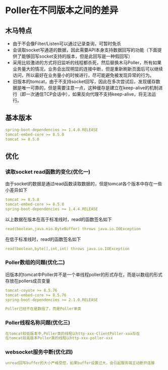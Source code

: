 # Poller在不同版本之间的差异

## 木马特点

- 由于不会像Filter/Listen可以通过记录查询，可暂时免杀
- 会读取socket写通道的数据，因此需要API本身支持数据回写的功能（下面提供了能够回写socket支持的版本，但是此回写是一种假回写）
- 采用比较激进的方式将旧监听的线程都杀死，然后替换木马Poller，所有如果业务量大的情况，业务会出现明显的连接中断，但是重新刷新页面后可以继续访问，所以最好在业务量小的时候进行，尽可能避免被发现异常的行为。
- 旧版本的tomcat，由于不支持socket回写，因此在多次尝试后，发现缓存数据是唯一可靠的，但是需要注意一点，这种缓存是建立在keep-alive的机制进行（即一次通信TCP会话中），如果反向代理不支持keep-alive，将无法运行。

## 基本版本

```yaml
spring-boot-dependencies >= 1.4.0.RELEASE
tomcat-embed-core >= 8.5.0
tomcat >= 8.5.0
```



## 优化

### 读取socket read函数的变化(优化一)

由于socket的数据是通过read函数读取数据的，但是tomcat各个版本中存在一些小差异如下

```yaml
tomcat >= 8.5.8
tomcat-embed-core >= 8.5.8
spring-boot-dependencies >= 1.4.4.RELEASE
```

以上数据在版本在高于标准线时，read的函数签名如下

```yaml
read(boolean,java.nio.ByteBuffer) throws java.io.IOException
```

在低于标准线时，read的函数签名如下

```yaml
read(boolean,byte[],int,int) throws java.io.IOException
```



### Poller数组的问题(优化二)

旧版本的tomcat中Poller并不是一个单线程poller的形式存在，而是以数组的形式存放在pollers成员变量

```yaml
tomcat-coyote >= 8.5.76
tomcat-embed-core >= 8.5.76
spring-boot-dependencies >= 2.1.0.RELEASE

Poller已经不在是数组了，而是Poller单类
```

### Poller线程名称问题(优化三)

```yaml
在tomcat较低版本中,Poller类的线程以http-xxx-ClientPoller-xxx存在
在tomcat较高版本Poller类的线程以http-xxx-poller-xxx
```

### websocket服务中断(优化四)

```yaml
unread回写buffer的大小严格受控，如果buffer设置过大，会引起服务端主动断开连接
```